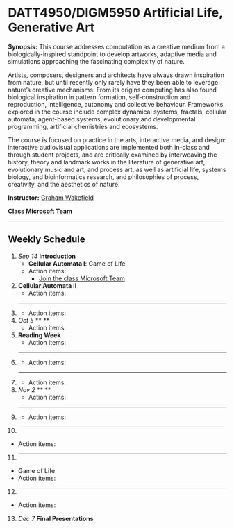 <!--
{
}
-->
# DATT4950/DIGM5950 Artificial Life, Generative Art

**Synopsis:** This course addresses computation as a creative medium from a biologically-inspired standpoint to develop artworks, adaptive media and simulations approaching the fascinating complexity of nature.

Artists, composers, designers and architects have always drawn inspiration from nature, but until recently only rarely have they been able to leverage nature’s creative mechanisms. From its origins computing has also found biological inspiration in pattern formation, self-construction and reproduction, intelligence, autonomy and collective behaviour. Frameworks explored in the course include complex dynamical systems, fractals, cellular automata, agent-based systems, evolutionary and developmental programming, artificial chemistries and ecosystems.

The course is focused on practice in the arts, interactive media, and design: interactive audiovisual applications are implemented both in-class and through student projects, and are critically examined by interweaving the history, theory and landmark works in the literature of generative art, evolutionary music and art, and process art, as well as artificial life, systems biology, and bioinformatics research, and philosophies of process, creativity, and the aesthetics of nature.

**Instructor:** [Graham Wakefield](https://ampd.yorku.ca/profile/graham-wakefield/)

[**Class Microsoft Team**](https://teams.microsoft.com/l/team/19%3aef5cfda6bcf0493e8ecae3b0e05d163f%40thread.tacv2/conversations?groupId=2286cd4d-8394-4a66-9c74-0d27ffd875b1&tenantId=34531318-7011-4fd4-87f0-a43816c49bd0)

---

## Weekly Schedule

1. *Sep 14* **Introduction**
   - **Cellular Automata I**: Game of Life
   - Action items:
     - [Join the class Microsoft Team](https://teams.microsoft.com/l/team/19%3aef5cfda6bcf0493e8ecae3b0e05d163f%40thread.tacv2/conversations?groupId=2286cd4d-8394-4a66-9c74-0d27ffd875b1&tenantId=34531318-7011-4fd4-87f0-a43816c49bd0)
2. **Cellular Automata II**
   - Action items:
3. ** **
   - Action items:
4. *Oct 5* ** **
   - Action items:
5. **Reading Week**
   - Action items:
6. ** **
   - Action items:
7. ** **
   - Action items:
8. *Nov 2* ** **
   - Action items:
9. ** **
   - Action items:
10. ** **
   - Action items:
11. ** **
   - Game of Life
   - Action items:
12. ** **
   - Action items:
13. *Dec 7* **Final Presentations**
